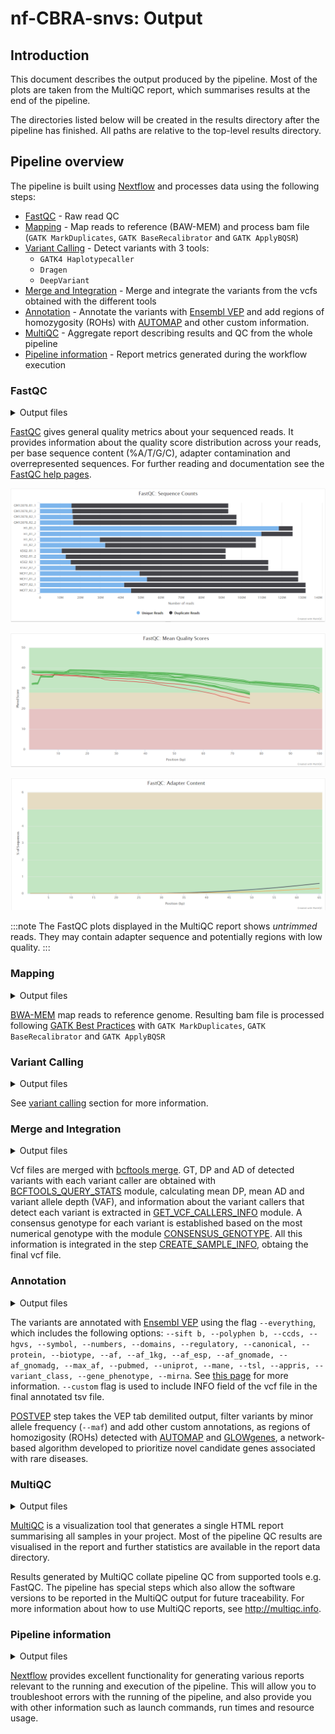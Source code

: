 # nf-CBRA-snvs: Output

## Introduction

This document describes the output produced by the pipeline. Most of the plots are taken from the MultiQC report, which summarises results at the end of the pipeline.

The directories listed below will be created in the results directory after the pipeline has finished. All paths are relative to the top-level results directory.

## Pipeline overview

The pipeline is built using [Nextflow](https://www.nextflow.io/) and processes data using the following steps:

- [FastQC](#fastqc) - Raw read QC
- [Mapping](#Mapping) - Map reads to reference (BAW-MEM) and process bam file (`GATK MarkDuplicates`, `GATK BaseRecalibrator` and `GATK ApplyBQSR`)
- [Variant Calling](#Variant-Calling) - Detect variants with 3 tools:
  - `GATK4 Haplotypecaller`
  - `Dragen`
  - `DeepVariant`
- [Merge and Integration](#Merge-and-Integration) - Merge and integrate the variants from the vcfs obtained with the different tools
- [Annotation](#Annotation) - Annotate the variants with [Ensembl VEP](https://www.ensembl.org/info/docs/tools/vep/index.html) and add regions of homozygosity (ROHs) with [AUTOMAP](https://github.com/mquinodo/AutoMap) and other custom information. 
- [MultiQC](#multiqc) - Aggregate report describing results and QC from the whole pipeline
- [Pipeline information](#pipeline-information) - Report metrics generated during the workflow execution

### FastQC

<details markdown="1">
<summary>Output files</summary>

- `fastqc/`
  - `*_fastqc.html`: FastQC report containing quality metrics.
  - `*_fastqc.zip`: Zip archive containing the FastQC report, tab-delimited data file and plot images.

</details>

[FastQC](http://www.bioinformatics.babraham.ac.uk/projects/fastqc/) gives general quality metrics about your sequenced reads. It provides information about the quality score distribution across your reads, per base sequence content (%A/T/G/C), adapter contamination and overrepresented sequences. For further reading and documentation see the [FastQC help pages](http://www.bioinformatics.babraham.ac.uk/projects/fastqc/Help/).

![MultiQC - FastQC sequence counts plot](images/mqc_fastqc_counts.png)

![MultiQC - FastQC mean quality scores plot](images/mqc_fastqc_quality.png)

![MultiQC - FastQC adapter content plot](images/mqc_fastqc_adapter.png)

:::note
The FastQC plots displayed in the MultiQC report shows _untrimmed_ reads. They may contain adapter sequence and potentially regions with low quality.
:::

### Mapping

<details markdown="1">
<summary>Output files</summary>

- `alignment/`
  - `*.bam`: bam file.
  - `*.bam.bai`: bam index file.

</details>

[BWA-MEM](https://github.com/lh3/bwa) map reads to reference genome. Resulting bam file is processed following [GATK Best Practices](https://gatk.broadinstitute.org/hc/en-us/articles/360035535912-Data-pre-processing-for-variant-discovery) with `GATK MarkDuplicates`, `GATK BaseRecalibrator` and `GATK ApplyBQSR`

### Variant Calling

<details markdown="1">
<summary>Output files</summary>

- `individual_callers_snvs/`
  - `*.gatk.PASS.vcf.gz`: vcf file obtained with gatk4 haplotypecaller.
  - `*.gatk.PASS.vcf.gz.tbi`: vcf index file obtained with gatk4 haplotypecaller.
  - `*.dragen.PASS.vcf.gz`: vcf file obtained with dragen.
  - `*.dragen.PASS.vcf.gz.tbi`: vcf index file obtained with dragen.
  - `*.deepvariant.PASS.vcf.gz`: vcf file obtained with deepvariant.
  - `*.deepvariant.PASS.vcf.gz.tbi`: vcf index file obtained with deepvariant.

</details>

See [variant calling](docs/variant_calling.md) section for more information. 

### Merge and Integration

<details markdown="1">
<summary>Output files</summary>

- `snvs/`
  - `*.final.vcf.gz`: final vcf file after merging and integrating all individual vcf files. 
  - `*.final.vcf.gz.tbi`: vcf index file. 

</details>

Vcf files are merged with [bcftools merge](https://samtools.github.io/bcftools/bcftools.html#merge). GT, DP and AD of detected variants with each variant caller are obtained with [BCFTOOLS_QUERY_STATS](modules/local/bcftools_query_stats/main.nf) module, calculating mean DP, mean AD and variant allele depth (VAF), and information about the variant callers that detect each variant is extracted in [GET_VCF_CALLERS_INFO](modules/local/get_vcf_callers_info/main.nf) module. A consensus genotype for each variant is established based on the most numerical genotype with the module [CONSENSUS_GENOTYPE](modules/local/consensus_genotype/main.nf). All this information is integrated in the step [CREATE_SAMPLE_INFO](modules/local/create_sample_info/main.nf), obtaing the final vcf file. 

### Annotation

<details markdown="1">
<summary>Output files</summary>

- `snvs/`
  - `*.SNV.INDEL.annotated.tsv`: final tsv file with annotated variants. 

</details>

The variants are annotated with [Ensembl VEP](https://www.ensembl.org/info/docs/tools/vep/index.html) using the flag `--everything`, which includes the following options: `--sift b, --polyphen b, --ccds, --hgvs, --symbol, --numbers, --domains, --regulatory, --canonical, --protein, --biotype, --af, --af_1kg, --af_esp, --af_gnomade, --af_gnomadg, --max_af, --pubmed, --uniprot, --mane, --tsl, --appris, --variant_class, --gene_phenotype, --mirna`. See [this page](https://www.ensembl.org/info/docs/tools/vep/script/vep_options.html) for more information. `--custom` flag is used to include INFO field of the vcf file in the final annotated tsv file. 

[POSTVEP](modules/local/postvep/main.nf) step takes the VEP tab demilited output, filter variants by minor allele frequency (`--maf`) and add other custom annotations, as regions of homozigosity (ROHs) detected with [AUTOMAP](https://github.com/mquinodo/AutoMap) and [GLOWgenes](https://www.translationalbioinformaticslab.es/tblab-home-page/tools/glowgenes), a network-based algorithm developed to prioritize novel candidate genes associated with rare diseases.

### MultiQC

<details markdown="1">
<summary>Output files</summary>

- `multiqc/`
  - `multiqc_report.html`: a standalone HTML file that can be viewed in your web browser.
  - `multiqc_data/`: directory containing parsed statistics from the different tools used in the pipeline.
  - `multiqc_plots/`: directory containing static images from the report in various formats.

</details>

[MultiQC](http://multiqc.info) is a visualization tool that generates a single HTML report summarising all samples in your project. Most of the pipeline QC results are visualised in the report and further statistics are available in the report data directory.

Results generated by MultiQC collate pipeline QC from supported tools e.g. FastQC. The pipeline has special steps which also allow the software versions to be reported in the MultiQC output for future traceability. For more information about how to use MultiQC reports, see <http://multiqc.info>.

### Pipeline information

<details markdown="1">
<summary>Output files</summary>

- `pipeline_info/`
  - Reports generated by Nextflow: `execution_report.html`, `execution_timeline.html`, `execution_trace.txt` and `pipeline_dag.dot`/`pipeline_dag.svg`.
  - Reports generated by the pipeline: `pipeline_report.html`, `pipeline_report.txt` and `software_versions.yml`. The `pipeline_report*` files will only be present if the `--email` / `--email_on_fail` parameter's are used when running the pipeline.
  - Reformatted samplesheet files used as input to the pipeline: `samplesheet.valid.csv`.
  - Parameters used by the pipeline run: `params.json`.

</details>

[Nextflow](https://www.nextflow.io/docs/latest/tracing.html) provides excellent functionality for generating various reports relevant to the running and execution of the pipeline. This will allow you to troubleshoot errors with the running of the pipeline, and also provide you with other information such as launch commands, run times and resource usage.
